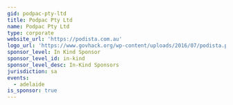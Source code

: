 ```yaml
---
gid: podpac-pty-ltd
title: Podpac Pty Ltd
name: Podpac Pty Ltd
type: corporate
website_url: 'https://podista.com.au'
logo_url: 'https://www.govhack.org/wp-content/uploads/2016/07/podista.png'
sponsor_level: In Kind Sponsor
sponsor_level_id: in-kind
sponsor_level_desc: In-Kind Sponsors
jurisdiction: sa
events:
  - adelaide
is_sponsor: true
---
```

